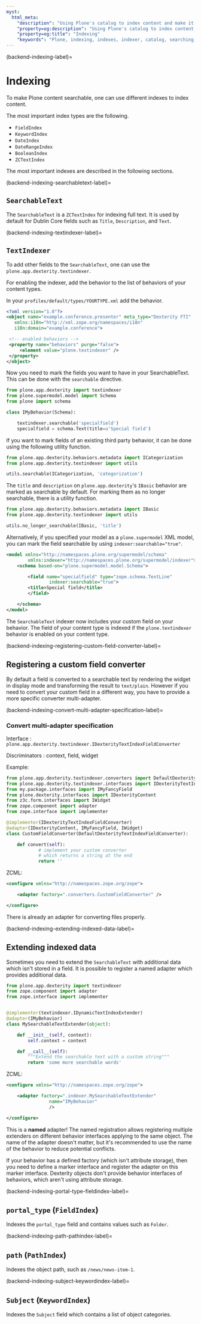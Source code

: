 ```yaml
---
myst:
  html_meta:
    "description": "Using Plone's catalog to index content and make it searchable."
    "property=og:description": "Using Plone's catalog to index content and make it searchable."
    "property=og:title": "Indexing"
    "keywords": "Plone, indexing, indexes, indexer, catalog, searching, FieldIndex, KeywordIndex, DateIndex, DateRangeIndex, BooleanIndex, ZCTextIndex, SearchableText, textindexer"
---
```


(backend-indexing-label)=

# Indexing

To make Plone content searchable, one can use different indexes to index content.

The most important index types are the following.

- `FieldIndex`
- `KeywordIndex`
- `DateIndex`
- `DateRangeIndex`
- `BooleanIndex`
- `ZCTextIndex`

The most important indexes are described in the following sections.


(backend-indexing-searchabletext-label)=

## `SearchableText`

The `SearchableText` is a `ZCTextIndex` for indexing full text.
It is used by default for Dublin Core fields such as `Title`, `Description`, and `Text`.


(backend-indexing-textindexer-label)=

## `TextIndexer`

To add other fields to the `SearchableText`, one can use the `plone.app.dexterity.textindexer`.

For enabling the indexer, add the behavior to the list of behaviors of your content types.

In your `profiles/default/types/YOURTYPE.xml` add the behavior.

```xml
<?xml version="1.0"?>
<object name="example.conference.presenter" meta_type="Dexterity FTI"
   xmlns:i18n="http://xml.zope.org/namespaces/i18n"
   i18n:domain="example.conference">

 <!-- enabled behaviors -->
 <property name="behaviors" purge="false">
     <element value="plone.textindexer" />
 </property>
</object>
```

Now you need to mark the fields you want to have in your SearchableText. 
This can be done with the `searchable` directive.

```python
from plone.app.dexterity import textindexer
from plone.supermodel.model import Schema
from plone import schema

class IMyBehavior(Schema):

    textindexer.searchable('specialfield')
    specialfield = schema.Text(title=u'Special field')

```

If you want to mark fields of an existing third party behavior, it can be done using the following utility function.

```python
from plone.app.dexterity.behaviors.metadata import ICategorization
from plone.app.dexterity.textindexer import utils

utils.searchable(ICategorization, 'categorization')
```

The `title` and `description` on `plone.app.dexterity`'s `IBasic` behavior are marked as searchable by default.
For marking them as no longer searchable, there is a utility function.

```python
from plone.app.dexterity.behaviors.metadata import IBasic
from plone.app.dexterity.textindexer import utils

utils.no_longer_searchable(IBasic, 'title')
```

Alternatively, if you specified your model as a `plone.supermodel` XML model, you can mark the field searchable by using `indexer:searchable="true"`.

```xml
<model xmlns="http://namespaces.plone.org/supermodel/schema"
        xmlns:indexer="http://namespaces.plone.org/supermodel/indexer">
    <schema based-on="plone.supermodel.model.Schema">

        <field name="specialfield" type="zope.schema.TextLine"
                indexer:searchable="true">
        <title>Special field</title>
        </field>

    </schema>
</model>
```

The `SearchableText` indexer now includes your custom field on your behavior.
The field of your content type is indexed if the `plone.textindexer` behavior is enabled on your content type.


(backend-indexing-registering-custom-field-converter-label)=

## Registering a custom field converter

By default a field is converted to a searchable text by rendering the widget in display mode and transforming the result to `text/plain`. 
However if you need to convert your custom field in a different way, you have to provide a more specific converter multi-adapter.


(backend-indexing-convert-multi-adapter-specification-label)=

### Convert multi-adapter specification

Interface
: `plone.app.dexterity.textindexer.IDexterityTextIndexFieldConverter`

Discriminators
: context, field, widget

Example:

```python
from plone.app.dexterity.textindexer.converters import DefaultDexterityTextIndexFieldConverter
from plone.app.dexterity.textindexer.interfaces import IDexterityTextIndexFieldConverter
from my.package.interfaces import IMyFancyField
from plone.dexterity.interfaces import IDexterityContent
from z3c.form.interfaces import IWidget
from zope.component import adapter
from zope.interface import implementer

@implementer(IDexterityTextIndexFieldConverter)
@adapter(IDexterityContent, IMyFancyField, IWidget)
class CustomFieldConverter(DefaultDexterityTextIndexFieldConverter):

    def convert(self):
            # implement your custom converter
            # which returns a string at the end
            return ''
```

ZCML:

```xml
<configure xmlns="http://namespaces.zope.org/zope">

    <adapter factory=".converters.CustomFieldConverter" />

</configure>
```

There is already an adapter for converting files properly.


(backend-indexing-extending-indexed-data-label)=

## Extending indexed data

Sometimes you need to extend the `SearchableText` with additional data which isn't stored in a field.
It is possible to register a named adapter which provides additional data.

```python
from plone.app.dexterity import textindexer
from zope.component import adapter
from zope.interface import implementer


@implementer(textindexer.IDynamicTextIndexExtender)
@adapter(IMyBehavior)
class MySearchableTextExtender(object):

    def __init__(self, context):
        self.context = context

    def __call__(self):
        """Extend the searchable text with a custom string"""
        return 'some more searchable words'
```

ZCML:

```xml
<configure xmlns="http://namespaces.zope.org/zope">

    <adapter factory=".indexer.MySearchableTextExtender"
                name="IMyBehavior"
                />

</configure>
```

This is a **named** adapter!
The named registration allows registering multiple extenders on different behavior interfaces applying to the same object.
The name of the adapter doesn't matter, but it's recommended to use the name of the behavior to reduce potential conflicts.

If your behavior has a defined factory (which isn't attribute storage), then you need to define a marker interface and register the adapter on this marker interface. 
Dexterity objects don't provide behavior interfaces of behaviors, which aren't using attribute storage.


(backend-indexing-portal-type-fieldindex-label)=

## `portal_type` (`FieldIndex`)

Indexes the `portal_type` field and contains values such as `Folder`.


(backend-indexing-path-pathindex-label)=

## `path` (`PathIndex`)

Indexes the object path, such as `/news/news-item-1`.


(backend-indexing-subject-keywordindex-label)=

## `Subject` (`KeywordIndex`)

Indexes the `Subject` field which contains a list of object categories.
